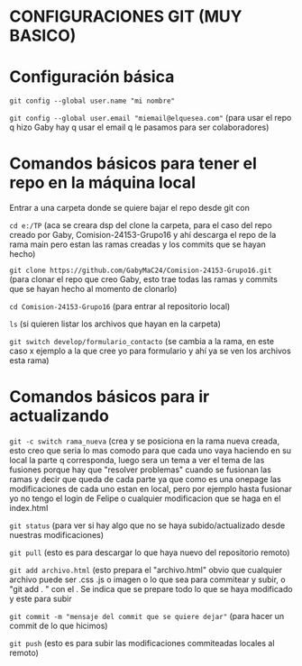 # CONFIGURACIONES GIT (MUY BASICO)



# Configuración básica
`git config --global user.name "mi nombre"`  

`git config --global user.email "miemail@elquesea.com"` (para usar el repo q hizo Gaby hay q usar el email q le pasamos para ser colaboradores)

# Comandos básicos para tener el repo en la máquina local
Entrar a una carpeta donde se quiere bajar el repo desde git con  

`cd e:/TP` (aca se creara dsp del clone la carpeta, para el caso del repo creado por Gaby, Comision-24153-Grupo16 y ahí descarga el repo de la rama main pero estan las ramas creadas y los commits que se hayan hecho)  

`git clone https://github.com/GabyMaC24/Comision-24153-Grupo16.git` (para clonar el repo que creo Gaby, esto trae todas las ramas y commits que se hayan hecho al momento de clonarlo)  

`cd Comision-24153-Grupo16` (para entrar al repositorio local)  

`ls` (si quieren listar los archivos que hayan en la carpeta)  

`git switch develop/formulario_contacto` (se cambia a la rama, en este caso x ejemplo a la que cree yo para formulario y ahí ya se ven los archivos esta rama)

# Comandos básicos para ir actualizando
`git -c switch rama_nueva` (crea y se posiciona en la rama nueva creada, esto creo que seria lo mas comodo para que cada uno vaya haciendo en su local la parte q corresponda, luego sera un tema a ver el tema de las fusiones porque hay que "resolver problemas" cuando se fusionan las ramas y decir que queda de cada parte ya que como es una onepage las modificaciones de cada uno estan en local, pero por ejemplo hasta fusionar yo no tengo el login de Felipe o cualquier modificacion que se haga en el index.html  

`git status` (para ver si hay algo que no se haya subido/actualizado desde nuestras modificaciones)  

`git pull` (esto es para descargar lo que haya nuevo del repositorio remoto)  

`git add archivo.html` (esto prepara el "archivo.html" obvio que cualquier archivo puede ser .css .js o imagen o lo que sea para commitear y subir, o "git add . " con el . Se indica que se prepare todo lo que se haya modificado y este para subir  

`git commit -m "mensaje del commit que se quiere dejar"` (para hacer un commit de lo que hicimos)  

`git push` (esto es para subir las modificaciones commiteadas locales al remoto)

